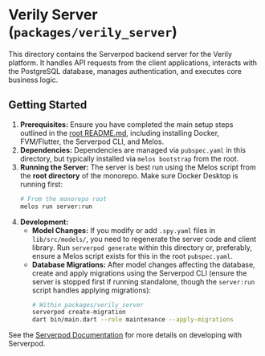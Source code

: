 # Verily Server (`packages/verily_server`)

This directory contains the Serverpod backend server for the Verily platform. It handles API requests from the client applications, interacts with the PostgreSQL database, manages authentication, and executes core business logic.

## Getting Started

1.  **Prerequisites:** Ensure you have completed the main setup steps outlined in the [root README.md](../../README.md), including installing Docker, FVM/Flutter, the Serverpod CLI, and Melos.
2.  **Dependencies:** Dependencies are managed via `pubspec.yaml` in this directory, but typically installed via `melos bootstrap` from the root.
3.  **Running the Server:** The server is best run using the Melos script from the **root directory** of the monorepo. Make sure Docker Desktop is running first:
    ```bash
    # From the monorepo root
    melos run server:run
    ```
4.  **Development:**
    *   **Model Changes:** If you modify or add `.spy.yaml` files in `lib/src/models/`, you need to regenerate the server code and client library. Run `serverpod generate` within this directory or, preferably, ensure a Melos script exists for this in the root `pubspec.yaml`.
    *   **Database Migrations:** After model changes affecting the database, create and apply migrations using the Serverpod CLI (ensure the server is stopped first if running standalone, though the `server:run` script handles applying migrations):
        ```bash
        # Within packages/verily_server
        serverpod create-migration
        dart bin/main.dart --role maintenance --apply-migrations
        ```

See the [Serverpod Documentation](https://docs.serverpod.dev/) for more details on developing with Serverpod.
